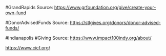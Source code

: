 #GrandRapids 
Source: https://www.grfoundation.org/give/create-your-own-fund

#DonorAdvisedFunds
Source: https://stlgives.org/donors/donor-advised-funds/

#Indianapolis #Giving 
Source: https://www.impact100indy.org/about/

https://www.cicf.org/